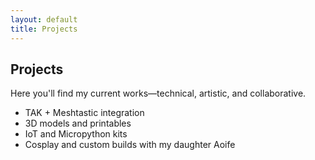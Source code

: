 ```yaml
---
layout: default
title: Projects
---
```


## Projects

Here you'll find my current works—technical, artistic, and collaborative.

* TAK + Meshtastic integration
* 3D models and printables
* IoT and Micropython kits
* Cosplay and custom builds with my daughter Aoife
